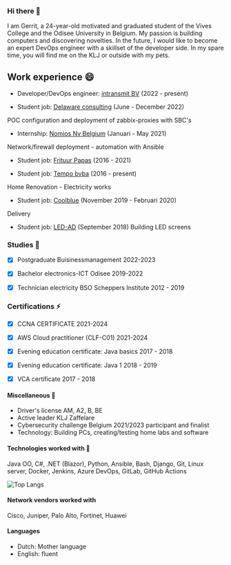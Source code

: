 ### Hi there 👋

I am Gerrit, a 24-year-old motivated and graduated student of the Vives College and the Odisee University in Belgium.
My passion is building computers and discovering novelties.
In the future, I would like to become an expert DevOps engineer with a skillset of the developer side. 
In my spare time, you will find me on the KLJ or outside with my pets.


## Work experience 😄
- Developer/DevOps engineer: [intransmit BV](https://www.intransmit.com)                                 (2022 - present)


- Student job: [Delaware consulting](https://www.delaware.pro/en-be)                                 (June - December 2022)

POC configuration and deployment of zabbix-proxies with SBC's

- Internship: [Nomios Nv Belgium](https://www.nomios.com/)                                    (Januari - May 2021)

Network/firewall deployment - automation with Ansible

- Student job: [Frituur Papas](https://www.picasso-lochristi.be/frituur-papas/)                                       (2016 - 2021)
 
- Student job: [Tempo bvba](https://tempo-bvba.be/)                                          (2016 - present)

Home Renovation - Electricity works

- Student job: [Coolblue](https://www.coolblue.be/nl)                                           (November 2019 - Februari 2020)

Delivery
    
- Student job: [LED-AD](https://www.led-ad.be/)                                             (September 2018)
Building LED screens

### Studies 🤔
- [x] Postgraduate Buisinessmanagement                2022-2023
- [x] Bachelor electronics-ICT Odisee                 2019-2022
- [x] Technician electricity BSO Scheppers Institute  2012 - 2019



### Certifications ⚡
- [x]   CCNA CERTIFICATE                            2021-2024
- [x]   AWS Cloud practitioner (CLF-C01)            2021-2024
- [x]   Evening education certificate: Java basics  2017 - 2018
- [x]   Evening education certificate: Java 1       2018 - 2019
- [x]   VCA certificate                             2017 - 2018


#### Miscellaneous 🌱

*  Driver's license AM, A2, B, BE
*  Active leader KLJ Zaffelare
*  Cybersecurity challenge Belgium 2021/2023 participant and finalist 
*  Technology: Building PCs, creating/testing home labs and software

#### Technologies worked with 🔭
Java OO, C#, .NET (Blazor), Python, 
 Ansible, Bash, Django, Git, Linux server, 
 Docker, Jenkins, Azure DevOps, GitLab, GitHub Actions

![Top Langs](https://github-readme-stats.vercel.app/api/top-langs/?username=GerritVanMol&hide_progress=true)
 
#### Network vendors worked with 
Cisco, Juniper, Palo Alto, Fortinet, Huawei



#### Languages
*  Dutch: Mother language
*  English: fluent
